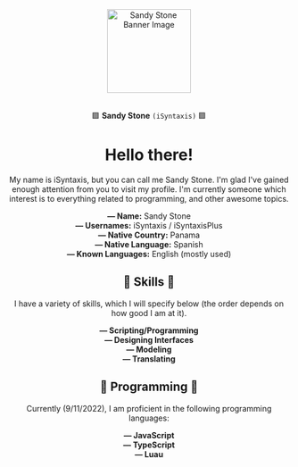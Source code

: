 <div align="center">
  <img src="https://user-images.githubusercontent.com/113288415/189551455-32811707-cd00-4a06-bf71-442699114a42.png" alt="Sandy Stone Banner Image" height="150" />
  <br>
  <br>
  
  🟪 **Sandy Stone** `(iSyntaxis)` 🟪
  # Hello there!
  
  My name is iSyntaxis, but you can call me Sandy Stone. I'm glad I've gained enough attention from you to visit my profile. I'm currently someone which interest is to everything related to programming, and other awesome topics.
  
  **— Name:** Sandy Stone<br>
  **— Usernames:** iSyntaxis / iSyntaxisPlus<br>
  **— Native Country:** Panama<br>
  **— Native Language:** Spanish<br>
  **— Known Languages:** English (mostly used)<br>
  
  ## 💜 Skills 💜
  
  I have a variety of skills, which I will specify below (the order depends on how good I am at it).
  
  **— Scripting/Programming**<br>
  **— Designing Interfaces**<br>
  **— Modeling**<br>
  **— Translating**<br>
  
  ## 💜 Programming 💜
  
  Currently (9/11/2022), I am proficient in the following programming languages:
  
  **— JavaScript**<br>
  **— TypeScript**<br>
  **— Luau**<br>
</div>

